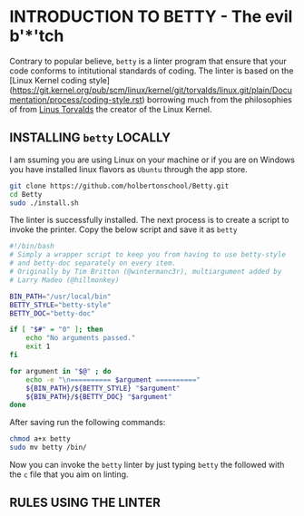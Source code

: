 # INTRODUCTION TO BETTY - The evil b'\*'tch

Contrary to popular believe, `betty` is a linter program that ensure that your code conforms to intitutional standards of coding. The linter is based on the [Linux Kernel coding style] (https://git.kernel.org/pub/scm/linux/kernel/git/torvalds/linux.git/plain/Documentation/process/coding-style.rst) borrowing much from the philosophies of from [Linus Torvalds](https://en.wikipedia.org/wiki/Linus_Torvalds) the creator of the Linux Kernel. 

## INSTALLING `betty` LOCALLY
I am ssuming you are using Linux on your machine or if you are on Windows you have installed linux flavors as `Ubuntu` through the app store.

```bash
git clone https://github.com/holbertonschool/Betty.git
cd Betty
sudo ./install.sh
```
The linter is successfully installed. The next process is to create a script to invoke the printer. Copy the below script and save it as `betty`

```bash
#!/bin/bash
# Simply a wrapper script to keep you from having to use betty-style
# and betty-doc separately on every item.
# Originally by Tim Britton (@wintermanc3r), multiargument added by
# Larry Madeo (@hillmonkey)

BIN_PATH="/usr/local/bin"
BETTY_STYLE="betty-style"
BETTY_DOC="betty-doc"

if [ "$#" = "0" ]; then
    echo "No arguments passed."
    exit 1
fi

for argument in "$@" ; do
    echo -e "\n========== $argument =========="
    ${BIN_PATH}/${BETTY_STYLE} "$argument"
    ${BIN_PATH}/${BETTY_DOC} "$argument"
done
```
After saving run the following commands:
```bash
chmod a+x betty
sudo mv betty /bin/
```
Now you can invoke the `betty` linter by just typing `betty` the followed with the `c` file that you aim on linting.

## RULES USING THE LINTER
